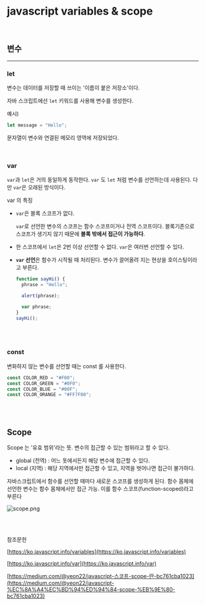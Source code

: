 # javascript variables & scope

<br>

## 변수

---

### let

변수는 데이터를 저장할 때 쓰이는 '이름이 붙은 저장소'이다.

자바 스크립트에선 `let` 키워드를 사용해 변수를 생성한다.

예시)

```jsx
let message = "Hello";
```

문자열이 변수와 연결된 메모리 영역에 저장되었다.

<br>

### var

`var`과 `let`은 거의 동일하게 동작한다. `var` 도 `let` 처럼 변수를 선언하는데 사용된다. 다만 `var`은 오래된 방식이다.

var 의 특징

- `var`은 블록 스코프가 없다.

  `var`로 선언한 변수의 스코프는 함수 스코프이거나 전역 스코프이다. 블록기존으로 스코프가 생기지 않기 때문에 **블록 밖에서 접근이 가능하다**.

- 한 스코프에서 `let`은 2번 이상 선언할 수 없다. `var`은 여러번 선언할 수 있다.
- **`var` 선언**은 함수가 시작될 때 처리된다. 변수가 끌어올려 지는 현상을 호이스팅이라고 부른다.

  ```jsx
  function sayHi() {
    phrase = "Hello";

    alert(phrase);

    var phrase;
  }
  sayHi();
  ```

<br>
<br>

### const

변화하지 않는 변수를 선언할 때는 const 를 사용한다.

```jsx
const COLOR_RED = "#F00";
const COLOR_GREEN = "#0F0";
const COLOR_BLUE = "#00F";
const COLOR_ORANGE = "#FF7F00";
```

<br>
<br>

## Scope

Scope 는 '유효 범위'라는 뜻. 변수의 접근할 수 있는 범위라고 할 수 있다.

- global (전역) : 어느 돗에서든지 해당 변수에 접근할 수 있다.
- local (지역) : 해당 지역에서만 접근할 수 있고, 지역을 벗어나면 접근이 불가하다.

자바스크립트에서 함수를 선언할 때마다 새로운 스코프를 생성하게 된다. 함수 몸체에 선언한 변수는 함수 몸체에서만 접근 가능. 이를 함수 스코프(function-scoped)라고 부른다

![scope.png](https://user-images.githubusercontent.com/37354708/115562360-5d3c8f00-a2f1-11eb-8424-4c04ff416141.png)

<br>
<br>

참조문헌

[https://ko.javascript.info/variables](https://ko.javascript.info/variables)

[https://ko.javascript.info/var](https://ko.javascript.info/var)

[https://medium.com/@yeon22/javascript-스코프-scope-란-bc761cba1023](https://medium.com/@yeon22/javascript-%EC%8A%A4%EC%BD%94%ED%94%84-scope-%EB%9E%80-bc761cba1023)

